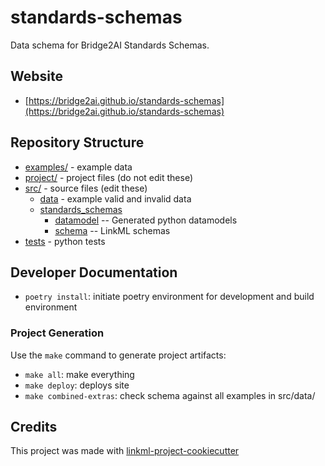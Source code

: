 # standards-schemas

Data schema for Bridge2AI Standards Schemas.

## Website

* [https://bridge2ai.github.io/standards-schemas](https://bridge2ai.github.io/standards-schemas)

## Repository Structure

* [examples/](examples/) - example data
* [project/](project/) - project files (do not edit these)
* [src/](src/) - source files (edit these)
  * [data](src/data) - example valid and invalid data
  * [standards_schemas](src/standards_schemas)
    * [datamodel](src/standards_schemas/datamodel) -- Generated python datamodels
    * [schema](src/standards_schemas/schema) -- LinkML schemas
* [tests](tests/) - python tests

## Developer Documentation

* `poetry install`: initiate poetry environment for development and build environment

### Project Generation

Use the `make` command to generate project artifacts:

* `make all`: make everything
* `make deploy`: deploys site
* `make combined-extras`: check schema against all examples in src/data/

## Credits

This project was made with [linkml-project-cookiecutter](https://github.com/linkml/linkml-project-cookiecutter)
